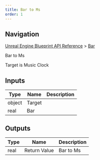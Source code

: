 ```yaml
---
title: Bar to Ms
order: 1
---
```

## Navigation

[Unreal Engine Blueprint API Reference](https://dev.epicgames.com/documentation/en-us/unreal-engine/BlueprintAPI) > [Bar](https://dev.epicgames.com/documentation/en-us/unreal-engine/BlueprintAPI/Bar)

Bar to Ms

Target is Music Clock

## Inputs

| Type | Name | Description |
| --- | --- | --- |
| object | Target |  |
| real | Bar |  |

## Outputs

| Type | Name | Description |
| --- | --- | --- |
| real | Return Value | Bar to Ms |
